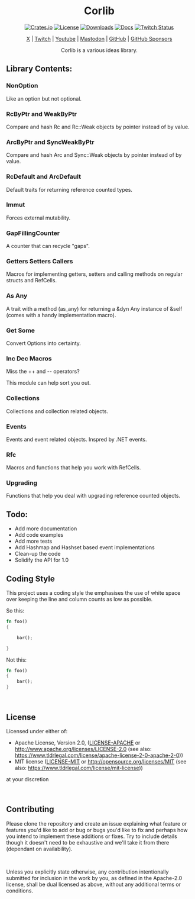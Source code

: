 <div align="center">

# Corlib

[![Crates.io](https://img.shields.io/crates/v/corlib)](https://crates.io/crates/corlib)
[![License](https://img.shields.io/badge/license-MIT%2FApache-blue)](#license)
[![Downloads](https://img.shields.io/crates/d/corlib)](https://crates.io/crates/corlib)
[![Docs](https://docs.rs/corlib/badge.svg)](https://docs.rs/corlib/latest/corlib/)
[![Twitch Status](https://img.shields.io/twitch/status/coruscateor)](https://www.twitch.tv/coruscateor)

[X](https://twitter.com/Coruscateor) | 
[Twitch](https://www.twitch.tv/coruscateor) | 
[Youtube](https://www.youtube.com/@coruscateor) | 
[Mastodon](https://mastodon.social/@Coruscateor) | 
[GitHub](https://github.com/coruscateor) | 
[GitHub Sponsors](https://github.com/sponsors/coruscateor)

Corlib is a various ideas library.  

</div>

## Library Contents:    

### NonOption

Like an option but not optional.    

### RcByPtr and WeakByPtr
  
Compare and hash Rc and Rc::Weak objects by pointer instead of by value.

### ArcByPtr and SyncWeakByPtr
  
Compare and hash Arc and Sync::Weak objects by pointer instead of by value.  

### RcDefault and ArcDefault

Default traits for returning reference counted types.

### Immut

Forces external mutability.

### GapFillingCounter

A counter that can recycle "gaps".

### Getters Setters Callers

Macros for implementing getters, setters and calling methods on regular structs and RefCells.

### As Any

A trait with a method (as_any) for returning a &dyn Any instance of &self (comes with a handy implementation macro).

### Get Some

Convert Options into certainty.

### Inc Dec Macros

Miss the ++ and -- operators?

This module can help sort you out.

### Collections

Collections and collection related objects.

### Events

Events and event related objects. Inspred by .NET events.

### Rfc

Macros and functions that help you work with RefCells.

### Upgrading

Functions that help you deal with upgrading reference counted objects.

## Todo:

- Add more documentation
- Add code examples
- Add more tests
- Add Hashmap and Hashset based event implementations
- Clean-up the code
- Solidify the API for 1.0

## Coding Style

This project uses a coding style the emphasises the use of white space over keeping the line and column counts as low as possible.

So this:

```rust
fn foo()
{

    bar();

}

```

Not this:

```rust
fn foo()
{
    bar();
}

```

<br/>

## License

Licensed under either of:

- Apache License, Version 2.0, ([LICENSE-APACHE](./LICENSE-APACHE) or http://www.apache.org/licenses/LICENSE-2.0 (see also: https://www.tldrlegal.com/license/apache-license-2-0-apache-2-0))
- MIT license ([LICENSE-MIT](./LICENSE-MIT) or http://opensource.org/licenses/MIT (see also: https://www.tldrlegal.com/license/mit-license))

at your discretion

<br/>

## Contributing

Please clone the repository and create an issue explaining what feature or features you'd like to add or bug or bugs you'd like to fix and perhaps how you intend to implement these additions or fixes. Try to include details though it doesn't need to be exhaustive and we'll take it from there (dependant on availability).

<br/>

Unless you explicitly state otherwise, any contribution intentionally submitted for inclusion in the work by you, as defined in the Apache-2.0 license, shall be dual licensed as above, without any additional terms or conditions.

